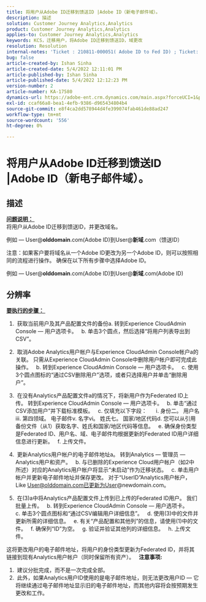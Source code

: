 ```yaml
---
title: 将用户从Adobe ID迁移到馈送ID |Adobe ID（新电子邮件域）。
description: 描述
solution: Customer Journey Analytics,Analytics
product: Customer Journey Analytics,Analytics
applies-to: Customer Journey Analytics,Analytics
keywords: KCS，迁移用户，将Adobe ID迁移到馈送ID，域更改
resolution: Resolution
internal-notes: 'Ticket : 210811-000051( Adobe ID to Fed ID) ; Ticket: 210916-000306 (Adobe ID to Adobe ID)'
bug: false
article-created-by: Ishan Sinha
article-created-date: 5/4/2022 12:11:01 PM
article-published-by: Ishan Sinha
article-published-date: 5/4/2022 12:12:23 PM
version-number: 2
article-number: KA-17580
dynamics-url: https://adobe-ent.crm.dynamics.com/main.aspx?forceUCI=1&pagetype=entityrecord&etn=knowledgearticle&id=0868c43f-a3cb-ec11-a7b5-6045bd00db25
exl-id: ccaf66a8-bea1-4efb-9386-d965434804b4
source-git-commit: e8f4ca2dd578944d4fe399074fab461de88ad247
workflow-type: tm+mt
source-wordcount: '556'
ht-degree: 0%

---
```


# 将用户从Adobe ID迁移到馈送ID |Adobe ID（新电子邮件域）。

## 描述

<u><b>问题说明： </b></u> <br>
将用户从Adobe ID迁移到馈送ID，并更改域名。

例如 — User@<b>olddomain</b>.com(Adobe ID)到User@<b>新域</b>.com（馈送ID）



注意：如果客户要将域名从一个Adobe ID更改为另一个Adobe ID，则可以按照相同的流程进行操作。 确保在以下所有步骤中选择Adobe ID。

例如 — User@<b>olddomain</b>.com(Adobe ID)到User@<b>新域</b>.com(Adobe ID)


## 分辨率


<u><b>要执行的步骤： </b></u>

1)  获取当前用户及其产品配置文件的备份a. 转到Experience CloudAdmin Console — 用户选项卡。
  b. 单击3个圆点，然后选择“将用户列表导出到CSV”。

2)  取消Adobe Analytics用户帐户与Experience CloudAdmin Console帐户a的关联。 只需从Experience CloudAdmin Console中删除用户帐户即可完成此操作。
  b. 转到Experience CloudAdmin Console — 用户选项卡。
  c. 使用3个圆点图标的“通过CSV删除用户”选项，或者只选择用户并单击“删除用户”。

3)  在没有Analytics产品配置文件a的情况下，将新用户作为Federated ID上传。 转到Experience CloudAdmin Console — 用户选项卡。
  b. 单击“通过CSV添加用户”并下载标准模板。
  c. 仅填充以下字段：      i. 身份二。 用户名iii. 第四领域。 电子邮件v. 名字vi。 姓氏七。 国家/地区代码d. 您可以从引用备份文件（从1）获取名字、姓氏和国家/地区代码等信息。
  e. 确保身份类型是Federated ID、用户名、域、电子邮件均根据更新的Federated ID用户详细信息进行更新。
  f. 上传文件。

4)  更新Analytics用户帐户的电子邮件地址a。 转到Analytics — 管理员 — Analytics用户和资产。
  b. 与已删除的Experience Cloud用户帐户（如2中所述）对应的Analytics用户帐户将显示“未启动”作为迁移状态。
  c. 单击用户帐户并更新电子邮件地址并保存更改。 对于“UserID”Analytics用户帐户，Like User@olddomain.com已更新为User@newdomain.com。

5)  在(3)a中将Analytics产品配置文件上传到已上传的Federated ID用户。 我们批量上传。
  b. 转到Experience CloudAdmin Console — 用户选项卡。
  c. 单击3个圆点图标和“通过CSV编辑用户详细信息”。
  d. 使用(3)中的文件并更新所需的详细信息。
  e. 有关“产品配置和其他列”的信息，请使用(1)中的文件。
  f. 确保列“ID”为空。
  g. 验证并验证其他列的详细信息。
  h. 上传文件。

这将更改用户的电子邮件地址，将用户的身份类型更新为Federated ID，并将其链接到现有Analytics用户帐户（同时保留所有资产）。
 
<b>注意事项:</b>
1)  建议分批完成，而不是一次完成全部。
2)  此外，如果Analytics用户ID使用的是电子邮件地址，则无法更改用户ID — 它将继续通过电子邮件地址显示旧的电子邮件地址，而其他内容将会按预期发生更改和工作。
